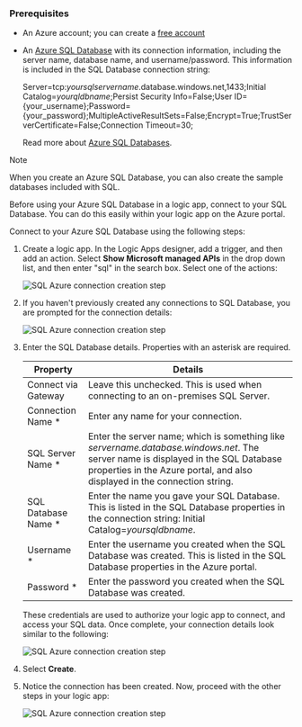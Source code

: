 ### Prerequisites
* An Azure account; you can create a [free account](https://azure.microsoft.com/free)
* An [Azure SQL Database](../articles/sql-database/sql-database-get-started.md) with its connection information, including the server name, database name, and username/password. This information is included in the SQL Database connection string:
  
    Server=tcp:*yoursqlservername*.database.windows.net,1433;Initial Catalog=*yourqldbname*;Persist Security Info=False;User ID={your_username};Password={your_password};MultipleActiveResultSets=False;Encrypt=True;TrustServerCertificate=False;Connection Timeout=30;
  
    Read more about [Azure SQL Databases](https://azure.microsoft.com/services/sql-database).

> [!NOTE]
> When you create an Azure SQL Database, you can also create the sample databases included with SQL. 
> 
> 

Before using your Azure SQL Database in a logic app, connect to your SQL Database. You can do this easily within your logic app on the Azure portal.  

Connect to your Azure SQL Database using the following steps:  

1. Create a logic app. In the Logic Apps designer, add a trigger, and then add an action. Select **Show Microsoft managed APIs** in the drop down list, and then enter "sql" in the search box. Select one of the actions:  
   
    ![SQL Azure connection creation step](./media/connectors-create-api-sqlazure/sql-actions.png)
2. If you haven't previously created any connections to SQL Database, you are prompted for the connection details:  
   
    ![SQL Azure connection creation step](./media/connectors-create-api-sqlazure/connection-details.png) 
3. Enter the SQL Database details. Properties with an asterisk are required.
   
   | Property | Details |
   | --- | --- |
   | Connect via Gateway |Leave this unchecked. This is used when connecting to an on-premises SQL Server. |
   | Connection Name * |Enter any name for your connection. |
   | SQL Server Name * |Enter the server name; which is something like *servername.database.windows.net*. The server name is displayed in the SQL Database properties in the Azure portal, and also displayed in the connection string. |
   | SQL Database Name * |Enter the name you gave your SQL Database. This is listed in the SQL Database properties in the connection string: Initial Catalog=*yoursqldbname*. |
   | Username * |Enter the username you created when the SQL Database was created. This is listed in the SQL Database properties in the Azure portal. |
   | Password * |Enter the password you created when the SQL Database was created. |
   
    These credentials are used to authorize your logic app to connect, and access your SQL data. Once complete, your connection details look similar to the following:  
   
    ![SQL Azure connection creation step](./media/connectors-create-api-sqlazure/sample-connection.png) 
4. Select **Create**. 
5. Notice the connection has been created. Now, proceed with the other steps in your logic app: 
   
    ![SQL Azure connection creation step](./media/connectors-create-api-sqlazure/table.png)

